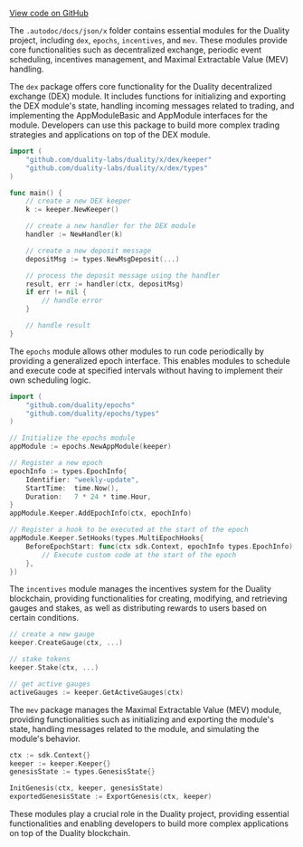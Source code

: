 [View code on GitHub](https://github.com/duality-labs/duality/utodoc/docs/json/x)

The `.autodoc/docs/json/x` folder contains essential modules for the Duality project, including `dex`, `epochs`, `incentives`, and `mev`. These modules provide core functionalities such as decentralized exchange, periodic event scheduling, incentives management, and Maximal Extractable Value (MEV) handling.

The `dex` package offers core functionality for the Duality decentralized exchange (DEX) module. It includes functions for initializing and exporting the DEX module's state, handling incoming messages related to trading, and implementing the AppModuleBasic and AppModule interfaces for the module. Developers can use this package to build more complex trading strategies and applications on top of the DEX module.

```go
import (
    "github.com/duality-labs/duality/x/dex/keeper"
    "github.com/duality-labs/duality/x/dex/types"
)

func main() {
    // create a new DEX keeper
    k := keeper.NewKeeper()

    // create a new handler for the DEX module
    handler := NewHandler(k)

    // create a new deposit message
    depositMsg := types.NewMsgDeposit(...)

    // process the deposit message using the handler
    result, err := handler(ctx, depositMsg)
    if err != nil {
        // handle error
    }

    // handle result
}
```

The `epochs` module allows other modules to run code periodically by providing a generalized epoch interface. This enables modules to schedule and execute code at specified intervals without having to implement their own scheduling logic.

```go
import (
    "github.com/duality/epochs"
    "github.com/duality/epochs/types"
)

// Initialize the epochs module
appModule := epochs.NewAppModule(keeper)

// Register a new epoch
epochInfo := types.EpochInfo{
    Identifier: "weekly-update",
    StartTime:  time.Now(),
    Duration:   7 * 24 * time.Hour,
}
appModule.Keeper.AddEpochInfo(ctx, epochInfo)

// Register a hook to be executed at the start of the epoch
appModule.Keeper.SetHooks(types.MultiEpochHooks{
    BeforeEpochStart: func(ctx sdk.Context, epochInfo types.EpochInfo) {
        // Execute custom code at the start of the epoch
    },
})
```

The `incentives` module manages the incentives system for the Duality blockchain, providing functionalities for creating, modifying, and retrieving gauges and stakes, as well as distributing rewards to users based on certain conditions.

```go
// create a new gauge
keeper.CreateGauge(ctx, ...)

// stake tokens
keeper.Stake(ctx, ...)

// get active gauges
activeGauges := keeper.GetActiveGauges(ctx)
```

The `mev` package manages the Maximal Extractable Value (MEV) module, providing functionalities such as initializing and exporting the module's state, handling messages related to the module, and simulating the module's behavior.

```go
ctx := sdk.Context{}
keeper := keeper.Keeper{}
genesisState := types.GenesisState{}

InitGenesis(ctx, keeper, genesisState)
exportedGenesisState := ExportGenesis(ctx, keeper)
```

These modules play a crucial role in the Duality project, providing essential functionalities and enabling developers to build more complex applications on top of the Duality blockchain.

